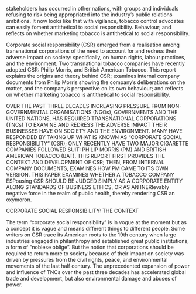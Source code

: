 stakeholders has occurred in other nations, with groups and individuals refusing to risk being appropriated into the industry’s public relations ambitions. It now looks like that with vigilance, tobacco control advocates can easily foment antithetical to social responsibility. Behaviour; and reflects on whether marketing tobacco is antithetical to social responsibility.

Corporate social responsibility (CSR) emerged from a realisation among transnational corporations of the need to account for and redress their adverse impact on society: specifically, on human rights, labour practices, and the environment. Two transnational tobacco companies have recently adopted CSR: Philip Morris, and British American Tobacco. This report explains the origins and theory behind CSR; examines internal company documents from Philip Morris showing the company’s deliberations on the matter, and the company’s perspective on its own behaviour; and reflects on whether marketing tobacco is antithetical to social responsibility.

OVER THE PAST THREE DECADES INCREASING PRESSURE FROM NON-GOVERNMENTAL ORGANISATIONS (NGOs), GOVERNMENTS AND THE UNITED NATIONS, HAS REQUIRED TRANSNATIONAL CORPORATIONS (TNCs) TO EXAMINE AND REDRESS THE ADVERSE IMPACT THEIR BUSINESSES HAVE ON SOCIETY AND THE ENVIRONMENT. MANY HAVE RESPONDED BY TAKING UP WHAT IS KNOWN AS “CORPORATE SOCIAL RESPONSIBILITY” (CSR); ONLY RECENTLY HAVE TWO MAJOR CIGARETTE COMPANIES FOLLOWED SUIT: PHILIP MORRIS (PM) AND BRITISH AMERICAN TOBACCO (BAT). THIS REPORT FIRST PROVIDES THE CONTEXT AND DEVELOPMENT OF CSR; THEN, FROM INTERNAL COMPANY DOCUMENTS, EXAMINES HOW PM CAME TO ITS OWN VERSION. THIS PAPER EXAMINES WHETHER A TOBACCO COMPANY ESPousing CSR SHOULD BE JUDGED SIMPLY AS A CORPORATE ENTITY ALONG STANDARDS OF BUSINESS ETHICS, OR AS AN INERIevably negative force in the realm of public health, thereby rendering CSR an oxymoron.

CORPORATE SOCIAL RESPONSIBILITY: THE CONTEXT

The term “corporate social responsibility” is in vogue at the moment but as a concept it is vague and means different things to different people. Some writers on CSR trace its American roots to the 19th century when large industries engaged in philanthropy and established great public institutions, a form of “noblese oblige”. But the notion that corporations should be required to return more to society because of their impact on society was driven by pressures from the civil rights, peace, and environmental movements of the last half century. The unprecedented expansion of power and influence of TNCs over the past three decades has accelerated global trade and development, but also environmental damage and abuses of power.